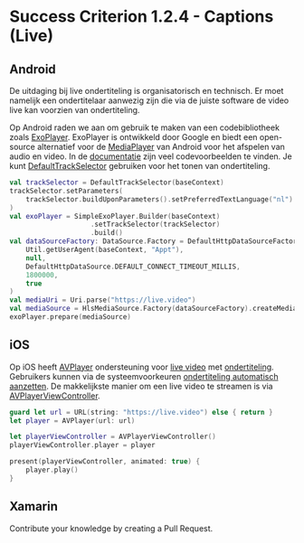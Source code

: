 # Success Criterion 1.2.4 - Captions (Live)

## Android

De uitdaging bij live ondertiteling is organisatorisch en technisch. Er moet namelijk een ondertitelaar aanwezig zijn die via de juiste software de video live kan voorzien van ondertiteling.

Op Android raden we aan om gebruik te maken van een codebibliotheek zoals [ExoPlayer](https://github.com/google/ExoPlayer). ExoPlayer is ontwikkeld door Google en biedt een open-source alternatief voor de [MediaPlayer](https://developer.android.com/reference/android/media/MediaPlayer) van Android voor het afspelen van audio en video. In de [documentatie](https://exoplayer.dev/) zijn veel codevoorbeelden te vinden. Je kunt [DefaultTrackSelector](https://exoplayer.dev/doc/reference/index.html?com/google/android/exoplayer2/trackselection/DefaultTrackSelector.html) gebruiken voor het tonen van ondertiteling.

```kotlin
val trackSelector = DefaultTrackSelector(baseContext)
trackSelector.setParameters(
    trackSelector.buildUponParameters().setPreferredTextLanguage("nl")
)
val exoPlayer = SimpleExoPlayer.Builder(baseContext)
                    .setTrackSelector(trackSelector)
                    .build()
val dataSourceFactory: DataSource.Factory = DefaultHttpDataSourceFactory(
    Util.getUserAgent(baseContext, "Appt"), 
    null,
    DefaultHttpDataSource.DEFAULT_CONNECT_TIMEOUT_MILLIS,
    1800000,
    true
)
val mediaUri = Uri.parse("https://live.video")
val mediaSource = HlsMediaSource.Factory(dataSourceFactory).createMediaSource(mediaUri)
exoPlayer.prepare(mediaSource)
```

## iOS

Op iOS heeft [AVPlayer](https://developer.apple.com/documentation/avfoundation/avplayer) ondersteuning voor [live video](https://developer.apple.com/documentation/avfoundation/media_playback_and_selection/using_avfoundation_to_play_and_persist_http_live_streams) met [ondertiteling](https://developer.apple.com/documentation/avfoundation/media_playback_and_selection/adding_subtitles_and_alternative_audio_tracks). Gebruikers kunnen via de systeemvoorkeuren [ondertiteling automatisch aanzetten](https://support.apple.com/nl-nl/guide/iphone/iph3e2e23d1/ios). De makkelijkste manier om een live video te streamen is via [AVPlayerViewController](https://developer.apple.com/documentation/avkit/avplayerviewcontroller).

```swift
guard let url = URL(string: "https://live.video") else { return }
let player = AVPlayer(url: url)

let playerViewController = AVPlayerViewController()
playerViewController.player = player

present(playerViewController, animated: true) {
    player.play()
}
```

## Xamarin

Contribute your knowledge by creating a Pull Request.
